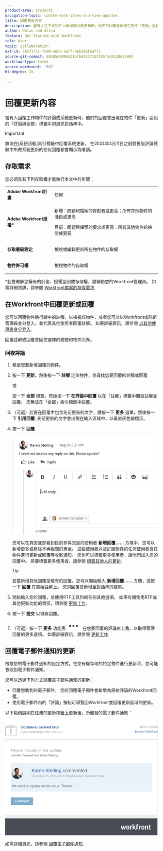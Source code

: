 ```yaml
---
product-area: projects
navigation-topic: update-work-items-and-view-updates
title: 回覆更新內容
description: 當有人在工作物件上新增或回覆更新時，他們的回覆會出現在物件「更新」區段的通訊系線中。 如果您擁有物件的「檢視」存取權，則可以將回覆新增至更新或「讚」。
author: Nolan and Alina
feature: Get Started with Workfront
role: User
topic: Collaboration
exl-id: a8271f3c-7a08-4eb3-aaff-deb250f5af73
source-git-commit: 886b5d9084cb1bfb63157152f05fa20128d34903
workflow-type: tm+mt
source-wordcount: '697'
ht-degree: 1%

---
```


# 回覆更新內容

<!-- Audited: April 2024-->

<!--
>[!IMPORTANT]
>
>We are currently redesigning the commenting experience in Adobe Workfront.
>
>Depending on what objects you access the commenting experience for, you might see the following functionality for the Updates section:
>* The new experience
>* The legacy experience
>* The new and the legacy experience
>
>For more information about the new commenting experience and its availability, see [New commenting experience](../../product-announcements/betas/new-commenting-experience-beta/unified-commenting-experience.md). 
>
><Span class="preview"> The legacy commenting experience has been removed from projects, tasks, issues, and documents in the Preview environment. </span>
>
>The new commenting experience is available only for the Updates section of Workfront objects, and it is not available when you access updates from the following areas:
>
> * Home
> * Summary panel in lists
> * Summary panel in timesheets 
> * Summary panel in the Workload Balancer
>
><span class="preview">The new commenting experience is available in the Summary panel in lists, timesheets, and the Workload Balancer in the Preview environment and in the Production environment for customers who have opted for the fast release process. </span> 
-->

當有人回覆工作物件的評論或系統更新時，他們的回覆會出現在物件「更新」區段的「評論與全部」標籤中的通訊對話串中。

>[!IMPORTANT]
>
>無法在[系統活動]索引標籤中回覆系統更新。 在2024年4月11日之前對舊版評論體驗中所做系統更新的任何回覆都會顯示為唯讀。

<!--adjust the sentence before the second IMPORTANT and remove this important note when we remove legacy from the system-->

## 存取需求

您必須具有下列存取權才能執行本文中的步驟：

<table style="table-layout:auto"> 
 <col> 
 <col> 
 <tbody> 
  <tr> 
   <td role="rowheader"><strong>Adobe Workfront計畫</strong></td> 
   <td> <p>任何</p> </td> 
  </tr> 
  <tr> 
   <td role="rowheader"><strong>Adobe Workfront授權*</strong></td> 
   <td> <p>新增：問題和檔案的貢獻者或更高；所有其他物件的淺色或更高</p> 
   <p>目前：問題與檔案的要求或更高；所有其他物件的檢閱或更高</p> </td> 
  </tr> 
  <tr> 
   <td role="rowheader"><strong>存取層級設定</strong></td> 
   <td> <p>檢視或編輯更新所在物件的存取權</p> </td> 
  </tr> 
  <tr> 
   <td role="rowheader"><strong>物件許可權</strong></td> 
   <td> <p>檢視物件的存取權</p> </td> 
  </tr> 
 </tbody> 
</table>

*若要瞭解您擁有的計畫、授權型別或存取權，請聯絡您的Workfront管理員。 如需詳細資訊，請參閱 [Workfront檔案的存取需求](/help/quicksilver/administration-and-setup/add-users/access-levels-and-object-permissions/access-level-requirements-in-documentation.md).

## 在Workfront中回覆更新或回覆

您可以回覆物件執行緒中的註解，以檢視該物件，或者您可以以Workfront或群組管理員身分登入，並代表其他使用者回覆註解。 如需詳細資訊，請參閱 [以其他使用者身分登入](../../administration-and-setup/add-users/create-and-manage-users/log-in-as-another-user.md).

回覆註解或回覆會因您選擇的體驗和物件而異。

### 回複評論

1. 移至您要新增回覆的物件。
1. 按一下 **更新**，然後按一下 **註解** 定位物件，並尋找您要回覆的註解或回覆

   或

   按一下 **全部** 標籤，然後按一下 **在評論中回覆** 以在「註解」標籤中開啟註解並回覆。 您無法在「全部」索引標籤中回覆。

1. （可選）若要在回覆中包含先前更新的文字，請按一下 **更多** 選單，然後按一下 **引用回覆**. 先前更新的文字會出現在輸入區域中，以垂直灰色線標示。
1. 按一下 **回覆**.

   ![](assets/reply-to-update-empty-box.png)

   您可以在頁面底部看到目前參與交談的使用者 **新增回覆……** 方塊中，您可以新增更多或移除不再相關的專案。 這些使用者以及訂閱物件的任何使用者會在物件進行更新或回覆時收到通知。 您也可以標籤更多使用者，讓他們加入您的回覆中。  若要標籤更多使用者，請參閱 [標籤其他人的更新](../../workfront-basics/updating-work-items-and-viewing-updates/tag-others-on-updates.md).

   >[!TIP]
   >
   >   若要新增其他回覆至現有的回覆，您可以開始輸入 **新增回覆……** 方塊，或按一下 **回覆** 在原始註解上。 您的回覆會新增至對話串的結尾。

1. 開始輸入您的回覆，並使用RTF工具列的任何其他選項。 如需有關使用RTF或其他更新功能的資訊，請參閱 [更新工作](../updating-work-items-and-viewing-updates/update-work.md).

1. 按一下 **提交** 以儲存回覆。

1. （可選）按一下 **更多** 功能表 ![](assets/more-menu.png) 在您要回覆的評論右上角，以取得管理回覆的更多選項。 如需詳細資訊，請參閱 [更新工作](../updating-work-items-and-viewing-updates/update-work.md).

<!--
### Reply to an update or reply in the legacy Updates section

1. Go to the object to which you want to add a reply.
1. On the **Updates** tab for the object, find the update or reply to which you want to reply.

1. (Optional) To view an image in the existing update do one of the following:

   * Click the **Preview** icon ![](assets/previewimageicon-31x31.png) on the image thumbnail to open the full-size image in a new browser tab.
   * Click the **Download** icon ![](assets/downloadimageicon.png) on the image thumbnail to download the image.

1. Click **Reply** on the update, then type a reply in the box that appears.

   You can see the users who are actively engaged in the conversation or tagged in each reply at the top of that update thread. These users, along with any users subscribed to the object, receive a notification whenever an update or reply is made on the object. You can also tag more users to include them in your reply.  To tag more users, see [Tag others on updates](../../workfront-basics/updating-work-items-and-viewing-updates/tag-others-on-updates.md).

   ![](assets/tagging-transparency-350x192.png)
   
1. (Optional) To include text from a previous update in your reply, click the **More** menu next to the update or reply you want to quote, then click **Quote Reply**. Text from the previous update appears in the input area, marked with a vertical gray line.
1. (Optional) Use formatting, emojis, include links, or images as explained in the section "Use Rich Text in a Workfront update" in the article [Update work](../../workfront-basics/updating-work-items-and-viewing-updates/update-work.md).
1. Click **Reply** to save the reply.

-->

## 回覆電子郵件通知的更新

根據您的電子郵件通知的設定方式，在您有權存取的特定物件進行更新時，您可能會收到電子郵件通知。

您可以透過下列方式回覆電子郵件通知的更新：

* 回覆您收到的電子郵件。 您的回覆電子郵件會新增為原始評論的Workfront回覆。
* 使用電子郵件內的「評論」按鈕可導覽回Workfront並回覆更新區域的更新。

以下範例說明在任務的更新標籤上更新後，所觸發的電子郵件通知：

![email.png](assets/email-350x202.png)

如需詳細資訊，請參閱 [回覆電子郵件通知](../updating-work-items-and-viewing-updates/reply-to-email-notifications.md).






